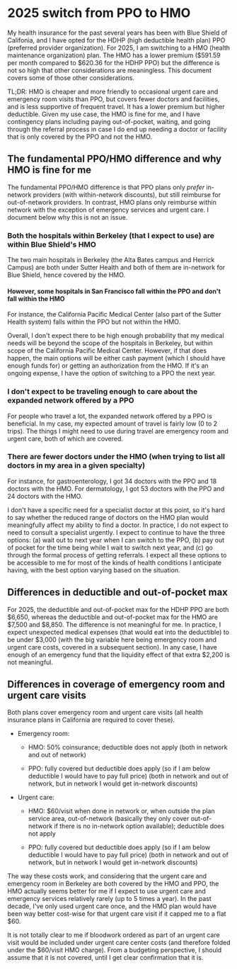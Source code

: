 # 2025 switch from PPO to HMO

My health insurance for the past several years has been with Blue
Shield of Califonia, and I have opted for the HDHP (high deductible
health plan) PPO (preferred provider organization). For 2025, I am
switching to a HMO (health maintenance organization) plan. The HMO has
a lower premium ($591.59 per month compared to $620.36 for the HDHP
PPO) but the difference is not so high that other considerations are
meaningless. This document covers some of those other considerations.

TL;DR: HMO is cheaper and more friendly to occasional urgent care and
emergency room visits than PPO, but covers fewer doctors and
facilities, and is less supportive of frequent travel. It has a lower
premium but higher deductible. Given my use case, the HMO is fine for
me, and I have contingency plans including paying out-of-pocket,
waiting, and going through the referral process in case I do end up
needing a doctor or facility that is only covered by the PPO and not
the HMO.

## The fundamental PPO/HMO difference and why HMO is fine for me

The fundamental PPO/HMO difference is that PPO plans only *prefer*
in-network providers (with within-network discounts), but still
reimburse for out-of-network providers. In contrast, HMO plans only
reimburse within network with the exception of emergency services and
urgent care. I document below why this is not an issue.

### Both the hospitals within Berkeley (that I expect to use) are within Blue Shield's HMO

The two main hospitals in Berkeley (the Alta Bates campus and Herrick
Campus) are both under Sutter Health and both of them are in-network
for Blue Shield, hence covered by the HMO.

#### However, some hospitals in San Francisco fall within the PPO and don't fall within the HMO

For instance, the California Pacific Medical Center (also part of the
Sutter Health system) falls within the PPO but not within the HMO.

Overall, I don't expect there to be high enough probability that my
medical needs will be beyond the scope of the hospitals in Berkeley,
but within scope of the California Pacific Medical Center. However, if
that does happen, the main options will be either cash payment (which
I should have enough funds for) or getting an authorization from the
HMO. If it's an ongoing expense, I have the option of switching to a
PPO the next year.

### I don't expect to be traveling enough to care about the expanded network offered by a PPO

For people who travel a lot, the expanded network offered by a PPO is
beneficial. In my case, my expected amount of travel is fairly low (0
to 2 trips). The things I might need to use during travel are
emergency room and urgent care, both of which are covered.

### There are fewer doctors under the HMO (when trying to list all doctors in my area in a given specialty)

For instance, for gastroenterology, I got 34 doctors with the PPO and
18 doctors with the HMO. For dermatology, I got 53 doctors with the
PPO and 24 doctors with the HMO.

I don't have a specific need for a specialist doctor at this point, so
it's hard to say whether the reduced range of doctors on the HMO plan
would meaningfully affect my ability to find a doctor. In practice, I
do not expect to need to consult a specialist urgently.  I expect to
continue to have the three options: (a) wait out to next year when I
can switch to the PPO, (b) pay out of pocket for the time being while
I wait to switch next year, and (c) go through the formal process of
getting referrals. I expect all these options to be accessible to me
for most of the kinds of health conditions I anticipate having, with
the best option varying based on the situation.

## Differences in deductible and out-of-pocket max

For 2025, the deductible and out-of-pocket max for the HDHP PPO are
both $6,650, whereas the deductible and out-of-pocket max for the HMO
are $7,500 and $8,850. The difference is not meaningful for me. In
practice, I expect unexpected medical expenses (that would eat into
the deductible) to be under $3,000 (with the big variable here being
emergency room and urgent care costs, covered in a subsequent
section). In any case, I have enough of an emergency fund that the
liquidity effect of that extra $2,200 is not meaningful.

## Differences in coverage of emergency room and urgent care visits

Both plans cover emergency room and urgent care visits (all health
insurance plans in California are required to cover these).

* Emergency room:

  * HMO: 50% coinsurance; deductible does not apply (both in network
    and out of network)

  * PPO: fully covered but deductible does apply (so if I am below
    deductible I would have to pay full price) (both in network and
    out of network, but in network I would get in-network discounts)

* Urgent care:

  * HMO: $60/visit when done in network or, when outside the plan
    service area, out-of-network (basically they only cover
    out-of-network if there is no in-network option available);
    deductible does not apply

  * PPO: fully covered but deductible does apply (so if I am below
    deductible I would have to pay full price) (both in network and
    out of network, but in network I would get in-network discounts)

The way these costs work, and considering that the urgent care and
emergency room in Berkeley are both covered by the HMO and PPO, the
HMO actually seems better for me if I expect to use urgent care and
emergency services relatively rarely (up to 5 times a year). In the
past decade, I've only used urgent care once, and the HMO plan would
have been way better cost-wise for that urgent care visit if it capped
me to a flat $60.

It is not totally clear to me if bloodwork ordered as part of an
urgent care visit would be included under urgent care center costs
(and therefore folded under the $60/visit HMO charge). From a
budgeting perspective, I should assume that it is not covered, until I
get clear confirmation that it is.
